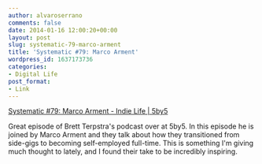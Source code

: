 ```yaml
---
author: alvaroserrano
comments: false
date: 2014-01-16 12:00:20+00:00
layout: post
slug: systematic-79-marco-arment
title: 'Systematic #79: Marco Arment'
wordpress_id: 1637173736
categories:
- Digital Life
post_format:
- Link
---
```


[Systematic #79: Marco Arment - Indie Life | 5by5](http://5by5.tv/systematic/79)

Great episode of Brett Terpstra's podcast over at 5by5. In this episode he is joined by Marco Arment and they talk about how they transitioned from side-gigs to becoming self-employed full-time. This is something I'm giving much thought to lately, and I found their take to be incredibly inspiring.
